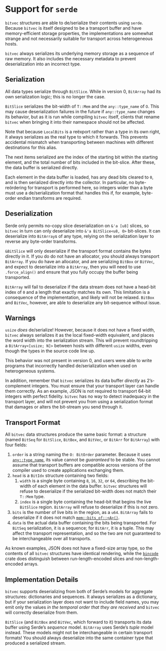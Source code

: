 # Support for `serde`

`bitvec` structures are able to de/serialize their contents using `serde`.
Because `bitvec` is itself designed to be a transport buffer and have
memory-efficient storage properties, the implementations are somewhat strange
and not necessarily suitable for transport across heterogeneous hosts.

`bitvec` always serializes its underlying memory storage as a sequence of raw
memory. It also includes the necessary metadata to prevent deserialization into
an incorrect type.

## Serialization

All data types serialize through `BitSlice`. While in version 0, `BitArray` had
its own serialization logic; this is no longer the case.

`BitSlice` serializes the bit-width of `T::Mem` and the `any::type_name` of `O`.
This may cause deserialization failures in the future if `any::type_name`
changes its behavior, but as it is run while compiling `bitvec` itself, clients
that rename `bitvec` when bringing it into their namespace should not be
affected.

Note that because `LocalBits` is a reëxport rather than a type in its own right,
it always serializes as the real type to which it forwards. This prevents
accidental mismatch when transporting between machines with different
destinations for this alias.

The next items serialized are the index of the starting bit within the starting
element, and the total number of bits included in the bit-slice. After these,
the data buffer is serialized directly.

Each element in the data buffer is loaded, has any dead bits cleared to `0`, and
is then serialized directly into the collector. In particular, no
byte-reördering for transport is performed here, so integers wider than a byte
must use a de/serialization format that handles this if, for example, byte-order
endian transforms are required.

## Deserialization

Serde only permits no-copy slice deserialization on `&'a [u8]` slices, so
`bitvec` in turn can only deserialize into `&'a BitSlice<u8, O>` bit-slices. It
can deserialize into `BitArray`s of any type, relying on the serialization layer
to reverse any byte-order transforms.

`&BitSlice` will only deserialize if the transport format contains the bytes
directly in it. If you do do not have an allocator, you should always transport
`BitArray`. If you do have an allocator, and are serializing `BitBox` or
`BitVec`, and expect to deserialize into a `BitArray`, then you will need to use
`.force_align()` and ensure that you fully occupy the buffer being transported.

`BitArray` will fail to deserialize if the data stream does not have a head-bit
index of `0` and a length that exactly matches its own. This limitation is a
consequence of the implementation, and likely will not be relaxed. `BitBox` and
`BitVec`, however, are able to deserialize any bit-sequence without issue.

## Warnings

`usize` *does* de/serialize! However, because it does not have a fixed width,
`bitvec` always serializes it as the local fixed-width equivalent, and places
the word width into the serialization stream. This will prevent roundtripping a
`BitArray<[usize; N]>` between hosts with different `usize` widths, even though
the types in the source code line up.

This behavior was not present in version 0, and users were able to write
programs that incorrectly handled de/serialization when used on heterogeneous
systems.

In addition, remember that `bitvec` serializes its data buffer *directly* as
2’s-complement integers. You must ensure that your transport layer can handle
them correctly. As an example, JSON is not required to transport 64-bit integers
with perfect fidelity. `bitvec` has no way to detect inadequacy in the transport
layer, and will not prevent you from using a serialization format that damages
or alters the bit-stream you send through it.

## Transport Format

All `bitvec` data structures produce the same basic format: a structure (named
`BitSeq` for `BitSlice`, `BitBox`, and `BitVec`, or `BitArr` for `BitArray`)
with four fields:

1. `order` is a string naming the `O: BitOrder` parameter. Because it uses
   [`any::type_name`][0], its value cannot be *guaranteed* to be stable. You
   cannot assume that transport buffers are compatible across versions of the
   compiler used to create applications exchanging them.
1. `head` is a `BitIdx` structure containing two fields:
   1. `width` is a single byte containing `8`, `16`, `32`, or `64`, describing
      the bit-width of each element in the data buffer. `bitvec` structures will
      refuse to deserialize if the serialized bit-width does not match their
      `T::Mem` type.
   1. `index` is a single byte containing the head-bit that begins the live
      `BitSlice` region. `BitArray` will refuse to deserialize if this is not
      zero.
1. `bits` is the number of live bits in the region, as a `u64`. `BitArray` fails
   to deserialize if it does not match [`mem::bits_of::<A>()`][1].
1. `data` is the actual data buffer containing the bits being transported. For
   `BitSeq` serialization, it is a sequence; for `BitArr`, it is a tuple. This
   may affect the transport representation, and so the two are not guaranteed to
   be interchangeable over all transports.

As known examples, JSON does not have a fixed-size array type, so the contents
of all `bitvec` structures have identical rendering, while the [`bincode`] crate
does distinguish between run-length-encoded slices and non-length-encoded
arrays.

## Implementation Details

`bitvec` supports deserializing from both of Serde’s models for aggregate
structures: dictionaries and sequences. It always serializes as a dictionary,
but if your serialization layer does not want to include field names, you may
emit only the values *in the temporal order that they are received* and `bitvec`
will correctly deserialize from them.

`BitSlice` (and `BitBox` and `BitVec`, which forward to it) transports its data
buffer using Serde’s *sequence* model. `BitArray` uses Serde’s *tuple* model
instead. These models might not be interchangeable in certain transport formats!
You should always deserialize into the same container type that produced a
serialized stream.

[0]: core::any::type_name
[1]: crate::mem::bits_of
[`bincode`]: https://docs.rs/bincode/latest/bincode
